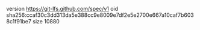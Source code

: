 version https://git-lfs.github.com/spec/v1
oid sha256:ccaf30c3dd313da5e388cc9e8009e7df2e5e2700e667a10caf7b6038c1f91be7
size 10880
